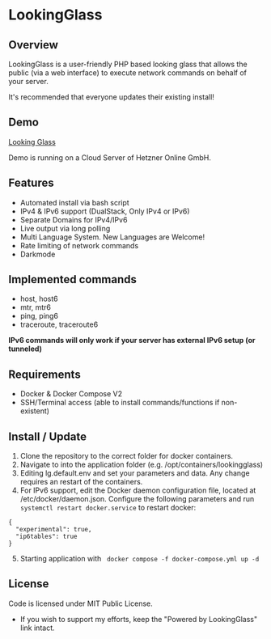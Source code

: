 # LookingGlass

## Overview

LookingGlass is a user-friendly PHP based looking glass that allows the public (via a web interface) to execute network
commands on behalf of your server.

It's recommended that everyone updates their existing install!

## Demo
[Looking Glass](https://lg.daniel.wydler.eu/)

Demo is running on a Cloud Server of Hetzner Online GmbH. 

## Features

* Automated install via bash script
* IPv4 & IPv6 support (DualStack, Only IPv4 or IPv6)
* Separate Domains for IPv4/IPv6
* Live output via long polling
* Multi Language System. New Languages are Welcome!
* Rate limiting of network commands
* Darkmode

## Implemented commands

* host, host6
* mtr, mtr6
* ping, ping6
* traceroute, traceroute6

__IPv6 commands will only work if your server has external IPv6 setup (or tunneled)__

## Requirements

* Docker & Docker Compose V2
* SSH/Terminal access (able to install commands/functions if non-existent)

## Install / Update

1. Clone the repository to the correct folder for docker containers.
2. Navigate to into the application folder (e.g. /opt/containers/lookingglass)
3. Editing lg.default.env and set your parameters and data. Any change requires an restart of the containers.
4. For IPv6 support, edit the Docker daemon configuration file, located at /etc/docker/daemon.json. Configure the following parameters and run `systemctl restart docker.service` to restart docker:
  ```
  {
    "experimental": true,
    "ip6tables": true
  }
  ```
5. Starting application with ` docker compose -f docker-compose.yml up -d`


## License

Code is licensed under MIT Public License.

* If you wish to support my efforts, keep the "Powered by LookingGlass" link intact.
